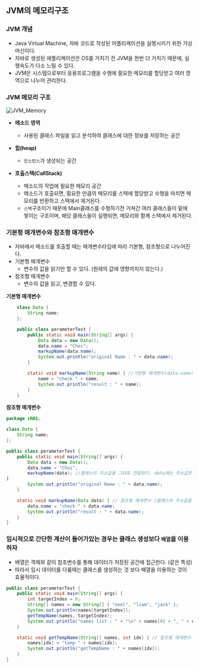 ## JVM의 메모리구조
### JVM 개념
+  Java Virtual Machine, 자바 코드로 작성된 어플리케이션을 실행시키기 위한 가상 머신이다.
+  자바로 생성된 애플리케이션은 OS를 거치기 전 JVM을 한번 더 거치기 때문에, 실행속도가 다소 느릴 수 있다.
+  JVM은 시스템으로부터 응용프로그램을 수행에 필요한 메모리를 할당받고 여러 영역으로 나누어 관리한다.

### JVM 메모리 구조
![JVM_Memory](https://user-images.githubusercontent.com/46988995/101280196-18fd9600-380b-11eb-9b00-51c9c23c5dd2.png)

+ **메소드 영역**
    + 사용된 클래스 파일을 읽고 분석하여 클래스에 대한 정보를 저장하는 공간

+ **힙(heap)**
    + `인스턴스`가 생성되는 공간
+ **호출스택(CallStack)**
    + 메소드의 작업에 필요한 메모리 공간
    + 메소드가 호출되면, 필요한 만큼의 메모리를 스택에 할당받고 수행을 마치면 메모리를 반환하고 스택에서 제거된다.
    + `스택`구조이기 때문에 Main클래스를 수행하기전 거쳐간 여러 클래스들이 밑에 쌓이는 구조이며, 해당 클래스들이 실행되면, 메모리와 함께 스택에서 제거된다.

### 기본형 매개변수와 참조형 매개변수
+ 자바에서 메소드를 호출할 때는 매개변수타입에 따라 기본형, 참조형으로 나누어진다.
+ 기본형 매개변수
    + 변수의 값을 읽기만 할 수 있다. (원래의 값에 영향끼치지 않는다.)
+ 참조형 매개변수
    + 변수의 값을 읽고, 변경할 수 있다.

**기본형 매개변수**
```java
	class Data {
		String name;
	};

	public class perameterTest {
		public static void main(String[] args) {
			Data data = new Data();
			data.name = "Choi";
			markupName(data.name);
			System.out.println("original Name : " + data.name);
		}

		static void markupName(String name) { //기본형 매개변수(data.name이 변경된 것이 아닌 매개변수 값만 변경) 
			name = "check " + name;
			System.out.println("result : " + name);
		}
	}
```

**참조형 매개변수**
```java
package ch01;

class Data {
	String name;
};

public class perameterTest {
	public static void main(String[] args) {
		Data data = new Data();
		data.name = "Choi";
		markupName(data); //클래스의 주소값을 그대로 전달한다, data에는 주소값만 담겨있다.(ch01.Data@5e265ba4
)
		System.out.println("original Name : " + data.name);
	}

	static void markupName(Data data) { // 참조형 매개변수 (클래스의 주소값을 그대로 전달)
		data.name = "check " + data.name;
		System.out.println("result : " + data.name);
	}
}
```

### 임시적으로 간단한 계산이 들어가있는 경우는 클래스 생성보다 `배열`을 이용하자
+ 배열은 객체와 같이 참조변수를 통해 데이터가 저장된 공간에 접근한다. (같은 특성)
+ 따라서 임시 데이터를 다룰때는 클래스를 생성하는 것 보다 배열을 이용하는 것이 효율적이다.
```java
public class perameterTest {
	public static void main(String[] args) {
		int targetIndex = 0;
		String[] names = new String[] { "noel", "liam", "jack" };
		System.out.println(names[targetIndex]);
		getTempName(names, targetIndex);
		System.out.println("names list : " + "\n" + names[0] + ", " + names[1] + ", " + names[2]);
	}

	static void getTempName(String[] names, int idx) { // 참조형 매개변수 (배열)
		names[idx] = "temp " + names[idx];
		System.out.println("getTempName : " + names[idx]);
	}
}

```

